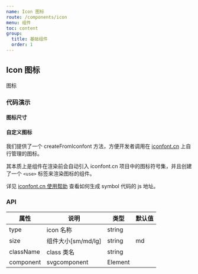 ```yaml
---
name: Icon 图标
route: /components/icon
menu: 组件
toc: content
group:
  title: 基础组件
  order: 1
---
```


## Icon 图标

图标

### 代码演示

#### 图标尺寸

<code src='./demo/basic.tsx'></code>

#### 自定义图标

我们提供了一个 createFromIconfont 方法，方便开发者调用在 <a href="https://www.iconfont.cn/" target="_blank">iconfont.cn</a> 上自行管理的图标。

其本质上是组件在渲染前会自动引入 iconfont.cn 项目中的图标符号集，并且创建了一个 `<use>` 标签来渲染图标的组件。

详见 <a href="https://www.iconfont.cn/help/detail?spm=a313x.7781069.1998910419.d8d11a391&helptype=code" target="_blank">iconfont.cn 使用帮助</a> 查看如何生成 symbol 代码的 js 地址。

<code src='./demo/iconfont.tsx'></code>
<code src='./demo/svgcomponent.tsx'></code>

### API

| 属性      | 说明               | 类型    | 默认值 |
| --------- | ------------------ | ------- | ------ |
| type      | icon 名称          | string  |        |
| size      | 组件大小[sm/md/lg] | string  | md     |
| className | class 类名         | string  |        |
| component | svgcomponent       | Element |        |

